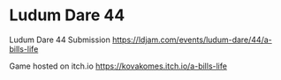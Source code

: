 # Ludum Dare 44
Ludum Dare 44 Submission
https://ldjam.com/events/ludum-dare/44/a-bills-life

Game hosted on itch.io
https://kovakomes.itch.io/a-bills-life
